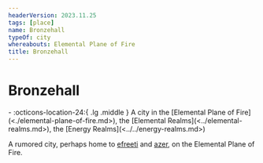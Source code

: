 ```yaml
---
headerVersion: 2023.11.25
tags: [place]
name: Bronzehall
typeOf: city
whereabouts: Elemental Plane of Fire
title: Bronzehall
---
```

# Bronzehall
<div class="grid cards ext-narrow-margin ext-one-column" markdown>
-    :octicons-location-24:{ .lg .middle } A city in the [Elemental Plane of Fire](<./elemental-plane-of-fire.md>), the [Elemental Realms](<../elemental-realms.md>), the [Energy Realms](<../../energy-realms.md>)  
</div>


A rumored city, perhaps home to [efreeti](<../../../../../species/children-of-the-divine/efreeti.md>) and [azer](<../../../../../species/children-of-the-divine/azer.md>), on the Elemental Plane of Fire.


